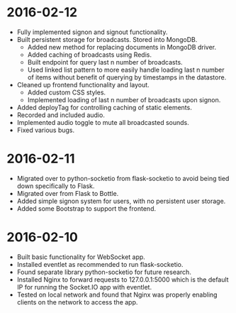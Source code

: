 # 2016-02-12

- Fully implemented signon and signout functionality.
- Built persistent storage for broadcasts. Stored into MongoDB.
    - Added new method for replacing documents in MongoDB driver.
    - Added caching of broadcasts using Redis.
    - Built endpoint for query last n number of broadcasts.
    - Used linked list pattern to more easily handle loading last n number of
        items without benefit of querying by timestamps in the datastore.
- Cleaned up frontend functionality and layout.
    - Added custom CSS styles.
    - Implemented loading of last n number of broadcasts upon signon.
- Added deployTag for controlling caching of static elements.
- Recorded and included audio.
- Implemented audio toggle to mute all broadcasted sounds.
- Fixed various bugs.

# 2016-02-11

- Migrated over to python-socketio from flask-socketio to avoid being tied down
    specifically to Flask.
- Migrated over from Flask to Bottle.
- Added simple signon system for users, with no persistent user storage.
- Added some Bootstrap to support the frontend.

# 2016-02-10

- Built basic functionality for WebSocket app.
- Installed eventlet as recommended to run flask-socketio.
- Found separate library python-socketio for future research.
- Installed Nginx to forward requests to 127.0.0.1:5000 which is the default IP
    for running the Socket.IO app with eventlet.
- Tested on local network and found that Nginx was properly enabling clients on
    the network to access the app.